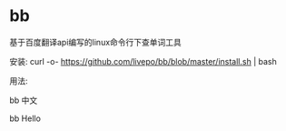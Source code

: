 # bb
基于百度翻译api编写的linux命令行下查单词工具

安装:
curl -o- https://github.com/livepo/bb/blob/master/install.sh | bash

用法:

bb 中文

bb Hello
